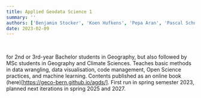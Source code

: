 ```yaml
---
title: Applied Geodata Science 1
summary: ''
authors: ['Benjamin Stocker', 'Koen Hufkens', 'Pepa Aran', 'Pascal Schneider']
date: 2023-02-09
---
```


<br>

for 2nd or 3rd-year Bachelor students in Geography, but also followed by MSc students in Geography and Climate Sciences. Teaches basic methods in data wrangling, data visualisation, code management, Open Science practices, and machine learning. Contents published as an online book (here)[https://geco-bern.github.io/agds/].  First run in spring semester 2023, planned next iterations in spring 2025 and 2027.

